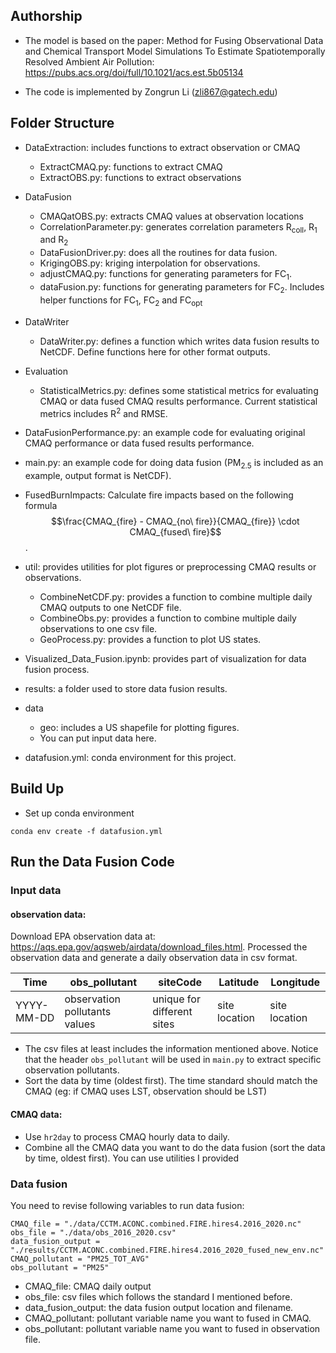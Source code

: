 ## Authorship
* The model is based on the paper: 
Method for Fusing Observational Data and Chemical 
Transport Model Simulations To Estimate Spatiotemporally 
Resolved Ambient Air Pollution: https://pubs.acs.org/doi/full/10.1021/acs.est.5b05134
  
* The code is implemented by Zongrun Li (zli867@gatech.edu)

## Folder Structure
* DataExtraction: includes functions to extract observation or CMAQ
    * ExtractCMAQ.py: functions to extract CMAQ
    * ExtractOBS.py: functions to extract observations
    
* DataFusion
    * CMAQatOBS.py: extracts CMAQ values at observation locations
    * CorrelationParameter.py: generates correlation parameters R<sub>coll</sub>, R<sub>1</sub> and R<sub>2</sub>
    * DataFusionDriver.py: does all the routines for data fusion.
    * KrigingOBS.py: kriging interpolation for observations.
    * adjustCMAQ.py: functions for generating parameters for FC<sub>1</sub>.
    * dataFusion.py: functions for generating parameters for FC<sub>2</sub>. Includes helper functions for 
      FC<sub>1</sub>, FC<sub>2</sub> and FC<sub>opt</sub>
    
* DataWriter
    * DataWriter.py: defines a function which writes data fusion results to NetCDF. Define functions here 
      for other format outputs.

* Evaluation
  * StatisticalMetrics.py: defines some statistical metrics for evaluating CMAQ or data fused CMAQ results performance. 
    Current statistical metrics includes R<sup>2</sup> and RMSE.
* DataFusionPerformance.py: an example code for evaluating original CMAQ performance or data fused results performance.

* main.py: an example code for doing data fusion (PM<sub>2.5</sub> is included as an example, output format is NetCDF).
* FusedBurnImpacts: Calculate fire impacts based on the following formula $$\frac{CMAQ_{fire} - CMAQ_{no\ fire}}{CMAQ_{fire}} \cdot CMAQ_{fused\ fire}$$.
* util: provides utilities for plot figures or preprocessing CMAQ results or observations.
    * CombineNetCDF.py: provides a function to combine multiple daily CMAQ outputs to one NetCDF file. 
    * CombineObs.py: provides a function to combine multiple daily observations to one csv file. 
    * GeoProcess.py: provides a function to plot US states.
    
* Visualized_Data_Fusion.ipynb: provides part of visualization for data fusion process.

* results: a folder used to store data fusion results.

* data
    * geo: includes a US shapefile for plotting figures.
    * You can put input data here.
* datafusion.yml: conda environment for this project.

## Build Up
* Set up conda environment 
```
conda env create -f datafusion.yml
```

## Run the Data Fusion Code
### Input data
#### observation data:
Download EPA observation data at: https://aqs.epa.gov/aqsweb/airdata/download_files.html.
Processed the observation data and generate a daily observation data in csv format. 

| Time | obs_pollutant |siteCode|Latitude|Longitude|
| ------ | ----| ------ | ----| ------ |
| YYYY-MM-DD | observation pollutants values| unique for different sites | site location| site location |

* The csv files at least includes the information mentioned above. Notice that the header ```obs_pollutant``` will
be used in ```main.py``` to extract specific observation pollutants.
* Sort the data by time (oldest first). The time standard should match the CMAQ (eg: if CMAQ uses LST, observation 
  should be LST)

#### CMAQ data:
* Use ```hr2day``` to process CMAQ hourly data to daily.
* Combine all the CMAQ data you want to do the data fusion (sort the data by time, oldest first). You can use utilities 
  I provided

### Data fusion
You need to revise following variables to run data fusion:
```
CMAQ_file = "./data/CCTM.ACONC.combined.FIRE.hires4.2016_2020.nc"
obs_file = "./data/obs_2016_2020.csv"
data_fusion_output = "./results/CCTM.ACONC.combined.FIRE.hires4.2016_2020_fused_new_env.nc"
CMAQ_pollutant = "PM25_TOT_AVG"
obs_pollutant = "PM25"
```

* CMAQ_file: CMAQ daily output
* obs_file: csv files which follows the standard I mentioned before.
* data_fusion_output: the data fusion output location and filename.
* CMAQ_pollutant: pollutant variable name you want to fused in CMAQ.
* obs_pollutant: pollutant variable name you want to fused in observation file.

